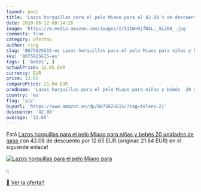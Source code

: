 ```yaml
---
layout: post
title: 'Lazos horquillas para el pelo Miaoo para al 42.08 % de descuento'
date: 2020-06-12 00:14:26
image: 'https://m.media-amazon.com/images/I/511W+0jfNSL._SL200_.jpg'
comments: true
category: ofertas
author: ring
slug: 'B07582SG1S-es Lazos horquillas para el pelo Miaoo para niñas y bebés 20...'
sku: 'B07582SG1S-es'
tags: [ 'bebés', ]
actualPrice: 12.65 EUR
currency: EUR
price: 12.65
comparePrice: 21.84 EUR
prodname: 'Lazos horquillas para el pelo Miaoo para niñas y bebés  20 unidades   de gasa '
country: 'es'
flag: '🇪🇸'
buyurl: 'https://www.amazon.es/dp/B07582SG1S/?tag=tolees-21'
descuento: '42.08'
average: '12.65'
---
```


Está [Lazos horquillas para el pelo Miaoo para niñas y bebés  20 unidades   de gasa ](https://www.amazon.es/dp/B07582SG1S/?tag=tolees-21) con 42.08 de descuento por 12.65 EUR (original: 21.84 EUR) en el siguiente enlace!

[![Lazos horquillas para el pelo Miaoo para](https://m.media-amazon.com/images/I/511W+0jfNSL._SL200_.jpg)](https://www.amazon.es/dp/B07582SG1S/?tag=tolees-21)

ℹ️:


[🛒 Ver la oferta!!](https://www.amazon.es/dp/B07582SG1S/?tag=tolees-21)
